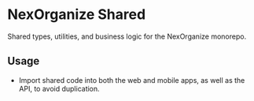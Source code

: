 # NexOrganize Shared

Shared types, utilities, and business logic for the NexOrganize monorepo.

## Usage

- Import shared code into both the web and mobile apps, as well as the API, to avoid duplication.
